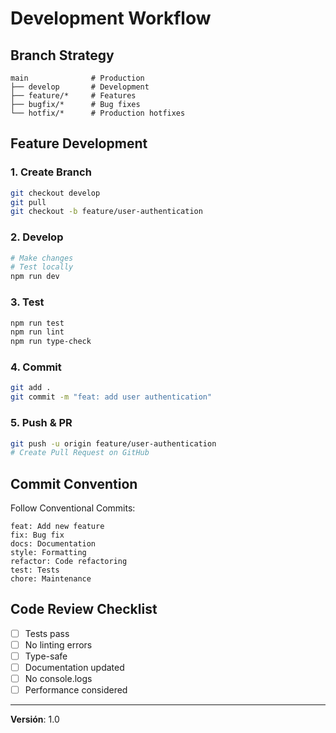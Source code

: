 # Development Workflow

## Branch Strategy

```
main              # Production
├── develop       # Development
├── feature/*     # Features
├── bugfix/*      # Bug fixes
└── hotfix/*      # Production hotfixes
```

## Feature Development

### 1. Create Branch
```bash
git checkout develop
git pull
git checkout -b feature/user-authentication
```

### 2. Develop
```bash
# Make changes
# Test locally
npm run dev
```

### 3. Test
```bash
npm run test
npm run lint
npm run type-check
```

### 4. Commit
```bash
git add .
git commit -m "feat: add user authentication"
```

### 5. Push & PR
```bash
git push -u origin feature/user-authentication
# Create Pull Request on GitHub
```

## Commit Convention

Follow Conventional Commits:

```
feat: Add new feature
fix: Bug fix
docs: Documentation
style: Formatting
refactor: Code refactoring
test: Tests
chore: Maintenance
```

## Code Review Checklist

- [ ] Tests pass
- [ ] No linting errors
- [ ] Type-safe
- [ ] Documentation updated
- [ ] No console.logs
- [ ] Performance considered

---

**Versión**: 1.0
